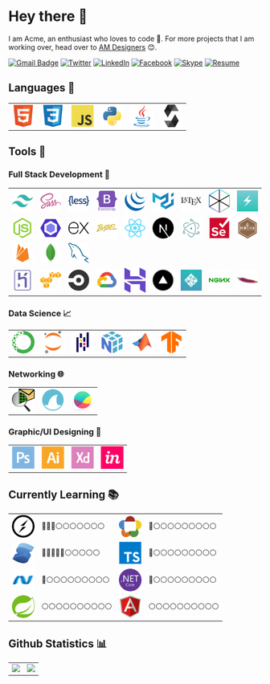 # Hey there 👋

I am Acme, an enthusiast who loves to code 🙂. For more projects that I am working over, head over to [AM Designers](https://github.com/AM-Designers) 😊.

[![Gmail Badge](https://img.shields.io/badge/-Email-0A66C2?style=for-the-badge&logo=Mail.Ru&logoColor=ffffff)](mailto:acmegamers@fatima-academy.com)
[![Twitter](https://img.shields.io/badge/twitter-0A66C2.svg?style=for-the-badge&logo=twitter&logoColor=ffffff)](https://twitter.com/acme_gamers)
[![LinkedIn](https://img.shields.io/badge/linkedin-0A66C2.svg?style=for-the-badge&logo=linkedin&logoColor=ffffff)](https://www.linkedin.com/in/acmegamers/)
[![Facebook](https://img.shields.io/badge/facebook-0A66C2.svg?style=for-the-badge&logo=facebook&logoColor=ffffff)](https://www.facebook.com/acmegamers/)
[![Skype](https://img.shields.io/badge/skype-0A66C2.svg?style=for-the-badge&logo=skype&logoColor=ffffff)](https://join.skype.com/invite/MG9hK7OkRNzS)
[![Resume](https://img.shields.io/badge/Resume-0A66C2.svg?style=for-the-badge&logo=Academia&logoColor=ffffff)](https://raw.githubusercontent.com/AcmeGamers/Projects/master/Resume.pdf)

## Languages 🌆

<table>
  <tr>
    <td>
      <!-- HTML -->
      <img width="45" src='https://raw.githubusercontent.com/devicons/devicon/master/icons/html5/html5-original.svg' alt='HTML5'>
    </td>
    <td>
      <!-- CSS -->
      <img width="45" src='https://raw.githubusercontent.com/devicons/devicon/master/icons/css3/css3-original.svg' alt='CSS'>
    </td>
    <td>
      <!-- JavaScript -->
     <img width='45px' src='https://raw.githubusercontent.com/devicons/devicon/master/icons/javascript/javascript-original.svg' alt='JavaScript'>
    </td>
    <td>
      <!-- Python -->
      <img width='45px' src='https://raw.githubusercontent.com/devicons/devicon/master/icons/python/python-original.svg' alt='Python'>
    </td>
    <td>
      <!-- Java -->
      <img width='45px' src='https://raw.githubusercontent.com/devicons/devicon/master/icons/java/java-original.svg' alt='Java'>
    </td>
    <td>
      <!-- Solidity -->
      <img width='45px' src='https://raw.githubusercontent.com/devicons/devicon/master/icons/solidity/solidity-original.svg' alt='Solidity'>
    </td>
  </tr>
</table>

## Tools 🧰

### Full Stack Development 🚀

<table>
  
  <!-- Row 1 -->
  <tr>
    <td>
     <!-- Tailwind CSS -->
      <img width='45px' src='https://raw.githubusercontent.com/devicons/devicon/master/icons/tailwindcss/tailwindcss-plain.svg' alt='Tailwind CSS'> 
    </td>
    <td>
      <!-- SASS -->
      <img width='45px' src='https://raw.githubusercontent.com/devicons/devicon/master/icons/sass/sass-original.svg' alt='SASS'>
    </td>
    <td>
    <!-- LESS -->
      <img width='45px' src='https://raw.githubusercontent.com/devicons/devicon/master/icons/less/less-plain-wordmark.svg' alt='LESS'> 
    </td>
    <td>
      <!-- Bootstrap -->
      <img width='45px' src='https://raw.githubusercontent.com/devicons/devicon/master/icons/bootstrap/bootstrap-plain-wordmark.svg' alt='Bootstrap'>
    </td>
    <td>
     <!-- JQuery -->
      <img width='45px' src='https://raw.githubusercontent.com/devicons/devicon/master/icons/jquery/jquery-original.svg' alt='jQuery'> 
    </td>
    <td>
     <!-- Material UI -->
      <img width='45px' src='https://raw.githubusercontent.com/devicons/devicon/master/icons/materialui/materialui-original.svg' alt='Material UI'> 
    </td>
    <td>
     <!-- LaTeX -->
      <img width='45px' src='https://raw.githubusercontent.com/devicons/devicon/master/icons/latex/latex-original.svg' alt='LaTex'> 
    </td>
    <td>
     <!-- Fluent UI -->
      <img width='45px' src='Assets/fluent-ui-logo.png' alt='Fluent UI'> 
    </td>
    <td>
     <!-- Charkra UI -->
      <img width='45px' src='Assets/chakra_ui.jpg' alt='Charkra UI'> 
    </td>  
  </tr>
  
  <!-- Row 2 -->
  <tr>
    <td>
     <!-- Node JS -->
      <img width='45px' src='https://raw.githubusercontent.com/devicons/devicon/master/icons/nodejs/nodejs-original.svg' alt='Node.js'> 
    </td>
    <td>
      <!-- ES Lint -->
      <img width='45px' src='https://raw.githubusercontent.com/devicons/devicon/master/icons/eslint/eslint-original.svg'>
    </td>
    <td>
    <!-- Express -->
      <img width='45px' src='https://raw.githubusercontent.com/devicons/devicon/master/icons/express/express-original.svg' alt='Express'> 
    </td>
    <td>
    <!-- Babel -->
      <img width='45px' src='https://raw.githubusercontent.com/devicons/devicon/master/icons/babel/babel-original.svg' alt='Babel'> 
    </td>
    <td>
      <!-- React -->
      <img width='45px' src='https://raw.githubusercontent.com/devicons/devicon/master/icons/react/react-original.svg' alt='React'> 
    </td>
    <td>
      <!-- Next -->
      <img width='45px' src='https://raw.githubusercontent.com/devicons/devicon/master/icons/nextjs/nextjs-original.svg' alt='Next.js'> 
    </td>
    <td>
      <!-- Electron -->
      <img width='45px' src='https://raw.githubusercontent.com/devicons/devicon/master/icons/electron/electron-original.svg' alt='Electron'> 
    </td>
    <td>
      <!-- Selenium -->
      <img width='45px' src='https://raw.githubusercontent.com/devicons/devicon/master/icons/selenium/selenium-original.svg' alt='Selenium'> 
    </td>
    <td>
      <!-- Moocha -->
      <img width='45px' src='https://raw.githubusercontent.com/devicons/devicon/master/icons//mocha/mocha-plain.svg' alt='Moocha'> 
    </td>
  </tr>

  <!-- Row 3 -->
  <tr>
    <td>
      <!-- Firebase -->
      <img width='45px' src='https://raw.githubusercontent.com/devicons/devicon/master/icons/firebase/firebase-plain.svg' alt='Firebase'>
    </td>
    <td>
      <!-- MongoDB -->
      <img width='45px' src='https://raw.githubusercontent.com/devicons/devicon/master/icons/mongodb/mongodb-original.svg' alt='MongoDB'>
    </td>
    <td>
      <!-- MySQL -->
      <img width='45px' src='https://raw.githubusercontent.com/devicons/devicon/master/icons/mysql/mysql-original.svg' alt='MySQL'>
    </td>
  </tr>

 <!-- Row 4 -->
  <tr>
    <td>
      <!-- Heroku -->
      <img width='45px' src='https://raw.githubusercontent.com/devicons/devicon/master/icons/heroku/heroku-original.svg' alt='Heroku'>
    </td> 
    <td>
      <!-- AWS -->
      <img width='45px' src='https://raw.githubusercontent.com/devicons/devicon/master/icons/amazonwebservices/amazonwebservices-original.svg' alt='AWS'>
    </td>
    <td>
      <!-- CircleCI -->
      <img width='45px' src='https://raw.githubusercontent.com/devicons/devicon/master/icons/circleci/circleci-plain.svg' alt='CircleCI'>
    </td>
    <td>
      <!-- Google Cloud -->
      <img width='45px' src='https://raw.githubusercontent.com/devicons/devicon/master/icons/googlecloud/googlecloud-original.svg' alt='Google Cloud'> 
    </td>
    <td>
      <!-- Hostinger -->
      <img width='45px' src='Assets/Hostinger-logo.svg' alt='Hostinger'> 
    </td>
    <td>
      <!-- Vercel -->
      <img width='45px' src='Assets/Vercel.png' alt='Hostinger'> 
    </td>
    <td>
      <!-- Netlify -->
      <img width='45px' src='Assets/netlify.jpg' alt='Netlify'> 
    </td>
     <td>
      <!-- Nginx -->
      <img width='45px' src='https://raw.githubusercontent.com/devicons/devicon/master/icons/nginx/nginx-original.svg' alt='Nginx'> 
    </td>
    <td>
      <!-- Apache -->
      <img width='45px' src='https://raw.githubusercontent.com/devicons/devicon/master/icons/apache/apache-original.svg' alt='Apache'> 
    </td>
  </tr>

</table>

### Data Science 📈

<table>
  <tr>
    <td>
      <!-- Anaconda -->
      <img width="45" src='https://raw.githubusercontent.com/devicons/devicon/master/icons/anaconda/anaconda-original.svg' alt='Anaconda'>
    </td>
    <td>
      <!-- Jypyter -->
      <img width="45" src='https://raw.githubusercontent.com/devicons/devicon/master/icons/jupyter/jupyter-original.svg' alt='Jypyter'>
    </td>
    <td>
      <!-- Pandas -->
     <img width='45px' src='https://raw.githubusercontent.com/devicons/devicon/master/icons/pandas/pandas-original.svg' alt='Pandas'> 
    </td>
    <td>
      <!-- Numpy -->
     <img width='45px' src='https://raw.githubusercontent.com/devicons/devicon/master/icons/numpy/numpy-original.svg' alt='Numpy'> 
    </td>
    <td>
      <!-- MATLAB -->
      <img width='45px' src='https://raw.githubusercontent.com/devicons/devicon/master/icons/matlab/matlab-original.svg' alt='MATLAB'>
    </td>
    <td>
      <!-- Tensorflow -->
      <img width="45" src='https://raw.githubusercontent.com/devicons/devicon/master/icons/tensorflow/tensorflow-original.svg' alt='Tensorflow'>
    </td>
  </tr>
</table>

### Networking 🌐

<table>
  <tr>
    <td>
      <!-- Packet Tracer -->
      <img width="45px" src="Assets/packet-tracer.png" alt="Packet Tracer">
    </td>
    <td>
      <!-- Wire Shark -->
      <img width="45px" src="Assets/wireshark-1.png" alt="Wire Shark">
    </td>
    <td>
      <!-- Glass Wire -->
      <img width="45px" src="Assets/glasswire.png" alt="Glass Wire">
    </td>
  </tr>
</table>

### Graphic/UI Designing 🎨

<table>
  <tr>
    <td>
      <!-- Photoshop -->
      <img width="45" src='https://raw.githubusercontent.com/devicons/devicon/master/icons/photoshop/photoshop-plain.svg' alt='Photoshop'>
    </td>
    <td>
      <!-- Illustrator -->
      <img width="45" src='https://raw.githubusercontent.com/devicons/devicon/master/icons/illustrator/illustrator-plain.svg' alt='Illustrator'>
    </td>
    <td>
      <!-- Adobe XD -->
     <img width='45px' src='https://raw.githubusercontent.com/devicons/devicon/master/icons/xd/xd-plain.svg' alt='Adobe XD'> 
    </td>
    <td>
      <!-- Invision -->
     <img width='45px' src='Assets/invision.png' alt='Invision'> 
    </td>
  </tr>
</table>

## Currently Learning 📚

<table>
  <tr>
    <!-- Socket.io -->
    <td>
      <img width="45px" src="https://raw.githubusercontent.com/devicons/devicon/master/icons/socketio/socketio-original.svg" alt="Socket.io">
    </td>
    <td>
       🔵🔵🔵⚪️⚪️⚪️⚪️⚪️⚪️⚪️
    </td>
    <!-- WebRTC -->
    <td>
      <img width="45px" src="Assets/webrtc.png" alt="WebRTC">
    </td>
    <td>
      <!-- Progress -->
       🔵⚪️⚪️⚪️⚪️⚪️⚪️⚪️⚪️⚪️
    </td>
  </tr>
  <tr>
    <!-- SolidJS -->
    <td>  
      <img width="45px" src="Assets/solidjs.svg" alt="Solid JS">
    </td>
    <td>
      <!-- Progress -->
       🔵🔵🔵🔵🔵⚪️⚪️⚪️⚪️⚪️
    </td>
    <!-- TypeScript -->
    <td>
      <img width="45px" src="https://raw.githubusercontent.com/devicons/devicon/master/icons/typescript/typescript-original.svg" alt="TypeScript">
    </td>
    <td>
      <!-- Progress -->
       🔵⚪️⚪️⚪️⚪️⚪️⚪️⚪️⚪️⚪️
    </td>
  </tr>
  
  <tr>
    <!-- Dot-Net -->
    <td>
      <img width="45px" src="https://github.com/devicons/devicon/blob/master/icons/dot-net/dot-net-original.svg" alt="Dot-Net">
    </td>
    <td>
      <!-- Progress -->
       🔵⚪️⚪️⚪️⚪️⚪️⚪️⚪️⚪️⚪️
    </td>
    <!-- Dot-Net Core -->
    <td>
      <img width="45px" src="https://raw.githubusercontent.com/devicons/devicon/master/icons/dotnetcore/dotnetcore-original.svg" alt="Dot-Net Core">
    </td>
    <td>
      <!-- Progress -->
       🔵⚪️⚪️⚪️⚪️⚪️⚪️⚪️⚪️⚪️
    </td>
  </tr>
  <tr>
    <!-- Spring Boot -->
    <td>
      <img width="45px" src="https://raw.githubusercontent.com/devicons/devicon/master/icons/spring/spring-original.svg" alt="Spring Boot">
    </td>
    <td>
      <!-- Progress -->
       ⚪️⚪️⚪️⚪️⚪️⚪️⚪️⚪️⚪️⚪️
    </td>
    <!-- Angular -->
    <td>
      <img width="45px" src="https://raw.githubusercontent.com/devicons/devicon/master/icons/angularjs/angularjs-original.svg" alt="Angular">
    </td>  
    <td>
      <!-- Progress -->
       ⚪️⚪️⚪️⚪️⚪️⚪️⚪️⚪️⚪️⚪️
    </td>
  </tr>
</table>

## Github Statistics 📊

<table>
  <tr>
    <td>
      <img width="350px" src="https://github-readme-stats.vercel.app/api/top-langs/?username=AcmeGamers&count_private=true&hide=html&layout=compact&title_color=fff&icon_color=fff&text_color=9f9f9f&bg_color=151515" />
    </td>
    <td>
      <img width="350px" src="https://github-readme-stats.vercel.app/api/?username=AcmeGamers&show_icons=true&title_color=fff&icon_color=fff&text_color=9f9f9f&bg_color=151515" />
    </td>
  </tr>
</table>
<!--  <tr>
    <td>
      <img width="350px" src="https://github-readme-streak-stats.herokuapp.com?user=AcmeGamers&theme=dark&hide_border=true" />
    </td>
    <td>
      <img width="350px" src="https://activity-graph.herokuapp.com/graph?username=AcmeGamers&custom_title=Activity&show_icons=true&title_color=fff&icon_color=fff&text_color=9f9f9f&bg_color=151515" />
    </td>
  </tr> -->

